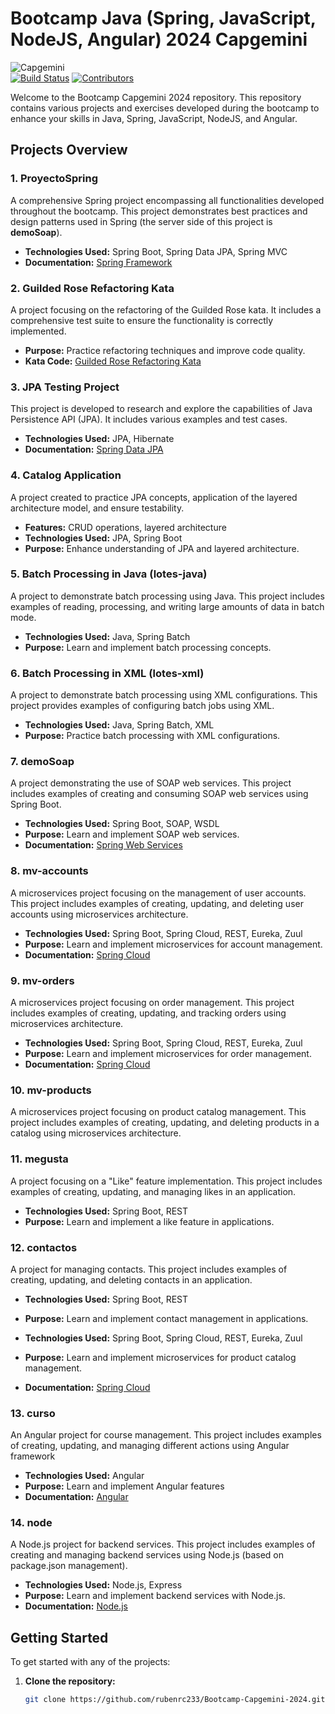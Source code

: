 # Bootcamp Java (Spring, JavaScript, NodeJS, Angular) 2024 Capgemini
![Capgemini](https://www.capgemini.com/wp-content/themes/capgemini2020/assets/images/logo.svg)  
[![Build Status](https://img.shields.io/github/actions/workflow/status/rubenrc233/Bootcamp-Capgemini-2024/ci.yml?branch=main)](https://github.com/rubenrc233/Bootcamp-Capgemini-2024/actions)
[![Contributors](https://img.shields.io/github/contributors/rubenrc233/Bootcamp-Capgemini-2024)](https://github.com/rubenrc233/Bootcamp-Capgemini-2024/graphs/contributors)

Welcome to the Bootcamp Capgemini 2024 repository. This repository contains various projects and exercises developed during the bootcamp to enhance your skills in Java, Spring, JavaScript, NodeJS, and Angular.

## Projects Overview

### 1. ProyectoSpring
A comprehensive Spring project encompassing all functionalities developed throughout the bootcamp. This project demonstrates best practices and design patterns used in Spring (the server side of this project is **demoSoap**).

- **Technologies Used:** Spring Boot, Spring Data JPA, Spring MVC
- **Documentation:** [Spring Framework](https://spring.io/)

### 2. Guilded Rose Refactoring Kata
A project focusing on the refactoring of the Guilded Rose kata. It includes a comprehensive test suite to ensure the functionality is correctly implemented.

- **Purpose:** Practice refactoring techniques and improve code quality.
- **Kata Code:** [Guilded Rose Refactoring Kata](https://github.com/emilybache/GildedRose-Refactoring-Kata)

### 3. JPA Testing Project
This project is developed to research and explore the capabilities of Java Persistence API (JPA). It includes various examples and test cases.

- **Technologies Used:** JPA, Hibernate
- **Documentation:** [Spring Data JPA](https://spring.io/projects/spring-data-jpa)

### 4. Catalog Application
A project created to practice JPA concepts, application of the layered architecture model, and ensure testability.

- **Features:** CRUD operations, layered architecture
- **Technologies Used:** JPA, Spring Boot
- **Purpose:** Enhance understanding of JPA and layered architecture.

### 5. Batch Processing in Java (lotes-java)
A project to demonstrate batch processing using Java. This project includes examples of reading, processing, and writing large amounts of data in batch mode.

- **Technologies Used:** Java, Spring Batch
- **Purpose:** Learn and implement batch processing concepts.

### 6. Batch Processing in XML (lotes-xml)
A project to demonstrate batch processing using XML configurations. This project provides examples of configuring batch jobs using XML.

- **Technologies Used:** Java, Spring Batch, XML
- **Purpose:** Practice batch processing with XML configurations.

### 7. demoSoap
A project demonstrating the use of SOAP web services. This project includes examples of creating and consuming SOAP web services using Spring Boot.

- **Technologies Used:** Spring Boot, SOAP, WSDL
- **Purpose:** Learn and implement SOAP web services.
- **Documentation:** [Spring Web Services](https://spring.io/projects/spring-ws)

### 8. mv-accounts
A microservices project focusing on the management of user accounts. This project includes examples of creating, updating, and deleting user accounts using microservices architecture.

- **Technologies Used:** Spring Boot, Spring Cloud, REST, Eureka, Zuul
- **Purpose:** Learn and implement microservices for account management.
- **Documentation:** [Spring Cloud](https://spring.io/projects/spring-cloud)

### 9. mv-orders
A microservices project focusing on order management. This project includes examples of creating, updating, and tracking orders using microservices architecture.

- **Technologies Used:** Spring Boot, Spring Cloud, REST, Eureka, Zuul
- **Purpose:** Learn and implement microservices for order management.
- **Documentation:** [Spring Cloud](https://spring.io/projects/spring-cloud)

### 10. mv-products
A microservices project focusing on product catalog management. This project includes examples of creating, updating, and deleting products in a catalog using microservices architecture.

### 11. megusta
A project focusing on a "Like" feature implementation. This project includes examples of creating, updating, and managing likes in an application.

- **Technologies Used:** Spring Boot, REST
- **Purpose:** Learn and implement a like feature in applications.

### 12. contactos
A project for managing contacts. This project includes examples of creating, updating, and deleting contacts in an application.

- **Technologies Used:** Spring Boot, REST
- **Purpose:** Learn and implement contact management in applications.

- **Technologies Used:** Spring Boot, Spring Cloud, REST, Eureka, Zuul
- **Purpose:** Learn and implement microservices for product catalog management.
- **Documentation:** [Spring Cloud](https://spring.io/projects/spring-cloud)

### 13. curso
An Angular project for course management. This project includes examples of creating, updating, and managing different actions using Angular framework

- **Technologies Used:** Angular
- **Purpose:** Learn and implement Angular features
- **Documentation:** [Angular](https://angular.io/)

### 14. node
A Node.js project for backend services. This project includes examples of creating and managing backend services using Node.js (based on package.json management).

- **Technologies Used:** Node.js, Express
- **Purpose:** Learn and implement backend services with Node.js.
- **Documentation:** [Node.js](https://nodejs.org/)

## Getting Started

To get started with any of the projects:

1. **Clone the repository:**
   ```sh
   git clone https://github.com/rubenrc233/Bootcamp-Capgemini-2024.git
